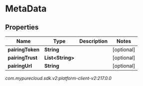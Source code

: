 # MetaData


## Properties

| Name | Type | Description | Notes |
| ------------ | ------------- | ------------- | ------------- |
| **pairingToken** | **String** |  |  [optional] |
| **pairingTrust** | **List&lt;String&gt;** |  |  [optional] |
| **pairingUrl** | **String** |  |  [optional] |




_com.mypurecloud.sdk.v2:platform-client-v2:217.0.0_
